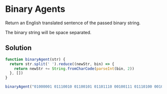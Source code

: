 # Binary Agents

Return an English translated sentence of the passed binary string.

The binary string will be space separated.

## Solution

```js
function binaryAgent(str) {
  return str.split(' ').reduce((newStr, bin) => {
    return newStr += String.fromCharCode(parseInt(bin, 2))
  }, [])
}

binaryAgent("01000001 01110010 01100101 01101110 00100111 01110100 00100000 01100010 01101111 01101110 01100110 01101001 01110010 01100101 01110011 00100000 01100110 01110101 01101110 00100001 00111111");
```

